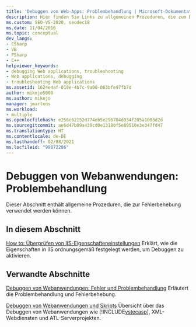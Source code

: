 ```yaml
---
title: 'Debuggen von Web-Apps: Problembehandlung | Microsoft-Dokumentation'
description: Hier finden Sie Links zu allgemeinen Prozeduren, die zum Debuggen und Beheben von Fehlern in Webanwendungen verwendet werden können.
ms.custom: SEO-VS-2020, seodec18
ms.date: 11/04/2016
ms.topic: conceptual
dev_langs:
- CSharp
- VB
- FSharp
- C++
helpviewer_keywords:
- debugging Web applications, troubleshooting
- Web applications, debugging
- troubleshooting Web applications
ms.assetid: 1624e4af-018e-4b7c-9a00-063bfe97fb7d
author: mikejo5000
ms.author: mikejo
manager: jmartens
ms.workload:
- multiple
ms.openlocfilehash: e256e62152d774eb5e296784d934f205a1003d2d
ms.sourcegitcommit: ae6d47b09a439cd0e13180f5e89510e3e347fd47
ms.translationtype: HT
ms.contentlocale: de-DE
ms.lasthandoff: 02/08/2021
ms.locfileid: "99872286"
---
```

# <a name="debugging-web-applications-troubleshooting"></a>Debuggen von Webanwendungen: Problembehandlung
Dieser Abschnitt enthält allgemeine Prozeduren, die zur Fehlerbehebung verwendet werden können.

## <a name="in-this-section"></a>In diesem Abschnitt
 [How to: Überprüfen von IIS-Eigenschafteneinstellungen](../debugger/how-to-verify-iis-property-settings.md) Erklärt, wie die Eigenschaften in IIS ordnungsgemäß festgelegt werden, um Debuggen zu aktivieren.

## <a name="related-sections"></a>Verwandte Abschnitte
 [Debuggen von Webanwendungen: Fehler und Problembehandlung](../debugger/debugging-web-applications-errors-and-troubleshooting.md) Erläutert die Problembehandlung und Fehlerbehebung.

 [Debuggen von Webanwendungen und Skripts](how-to-enable-debugging-for-aspnet-applications.md) Übersicht über das Debuggen von Webanwendungen wie [!INCLUDE[vstecasp](../code-quality/includes/vstecasp_md.md)], XML-Webdiensten und ATL-Serverprojekten.